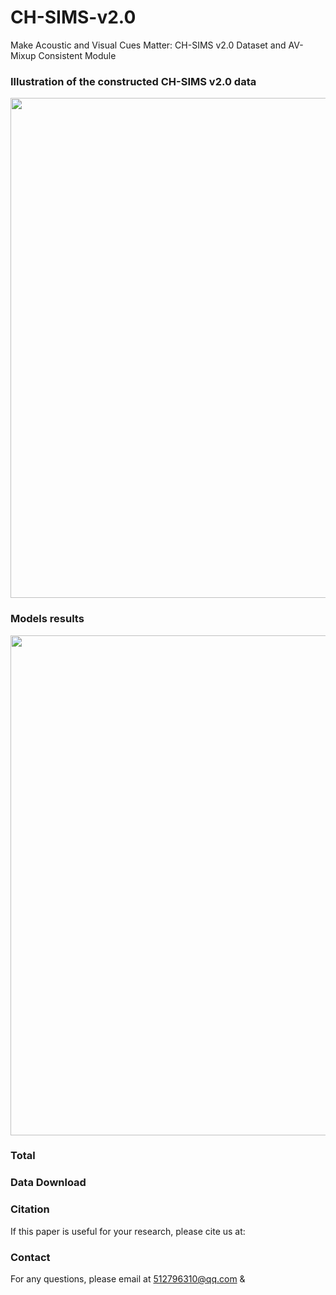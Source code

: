 # CH-SIMS-v2.0
Make Acoustic and Visual Cues Matter: CH-SIMS v2.0 Dataset and AV-Mixup Consistent Module
### Illustration of the constructed CH-SIMS v2.0 data
<p align="center">
  <img width="800" src="view_diagram/structure main.png">
</p>

### Models results
<p align="center">
  <img width="800" src="results.png">
</p>

### Total

### Data Download

### Citation

If this paper is useful for your research, please cite us at:

### Contact

For any questions, please email at 512796310@qq.com & 
